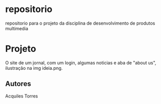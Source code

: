 # repositorio
repositorio para o projeto da disciplina de desenvolvimento de produtos multimedia

# Projeto
O site de um jornal, com um login, algumas noticias e aba de "about us", ilustração na img ideia.png.

## Autores
Acquiles Torres